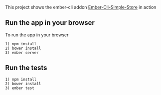 This project shows the ember-cli addon [Ember-Cli-Simple-Store][] in action

## Run the app in your browser

To run the app in your browser

```
1) npm install
2) bower install
3) ember server
```

## Run the tests

```
1) npm install
2) bower install
3) ember test
```

[Ember-Cli-Simple-Store]: https://github.com/toranb/ember-cli-simple-store
